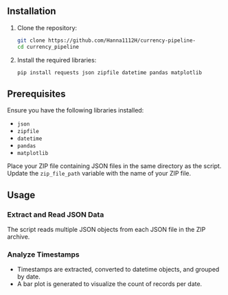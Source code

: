 
## Installation

1. Clone the repository:
    ```bash
    git clone https://github.com/Hanna1112H/currency-pipeline-
    cd currency_pipeline
    ```

2. Install the required libraries:
    ```bash
    pip install requests json zipfile datetime pandas matplotlib
    ```

## Prerequisites

Ensure you have the following libraries installed:
- `json`
- `zipfile`
- `datetime`
- `pandas`
- `matplotlib`

Place your ZIP file containing JSON files in the same directory as the script. Update the `zip_file_path` variable with the name of your ZIP file.

## Usage

### Extract and Read JSON Data

The script reads multiple JSON objects from each JSON file in the ZIP archive.

### Analyze Timestamps

- Timestamps are extracted, converted to datetime objects, and grouped by date.
- A bar plot is generated to visualize the count of records per date.

